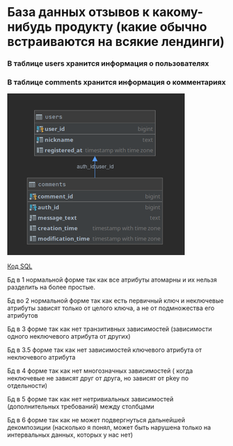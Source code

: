 # База данных отзывов к какому-нибудь продукту (какие обычно встраиваются на всякие лендинги)
### В таблице users хранится информация о пользователях
### В таблице comments хранится информация о комментариях

![alt text](schema.png)

[Код SQL](sql_code)

Бд в 1 нормальной форме так как все атрибуты атомарны и их нельзя разделить на более простые.

Бд во 2 нормальной форме так как есть первичный ключ и неключевые атрибуты зависят только от целого ключа, а не от подмножества его атрибутов

Бд в 3 форме так как нет транзитивных зависимостей (зависимости одного неключевого атрибута от других)

Бд в 3.5 форме так как нет зависимостей ключевого атрибута от неключевого атрибута

Бд в 4 форме так как нет многозначных зависимостей ( когда неключевые не зависят друг от друга, но зависят от pkey по 
отдельности)

Бд в 5 форме так как нет нетривиальных зависимостей (дополнительных требований) между столбцами

Бд в 6 форме так как не может подвергнуться дальнейшей декомпозиции
(насколько я понял, может быть нарушена только на интервальных данных, которых у нас нет)
